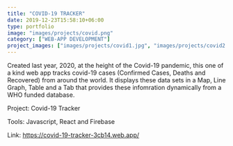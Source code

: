```yaml
---
title: "COVID-19 TRACKER"
date: 2019-12-23T15:58:10+06:00
type: portfolio
image: "images/projects/covid.png"
category: ["WEB-APP DEVELOPMENT"]
project_images: ["images/projects/covid1.jpg", "images/projects/covid2.jpg", "images/projects/covid3.jpg", "images/projects/covid4.jpg"]
---
```


Created last year, 2020, at the height of the Covid-19 pandemic, this one of a kind web app tracks covid-19 cases (Confirmed Cases, Deaths and Recovered) from around the world. It displays these data sets in a Map, Line Graph, Table and a Tab that provides these infomration dynamically from a WHO funded database.

Project: Covid-19 Tracker


Tools: Javascript, React and Firebase


Link: https://covid-19-tracker-3cb14.web.app/


